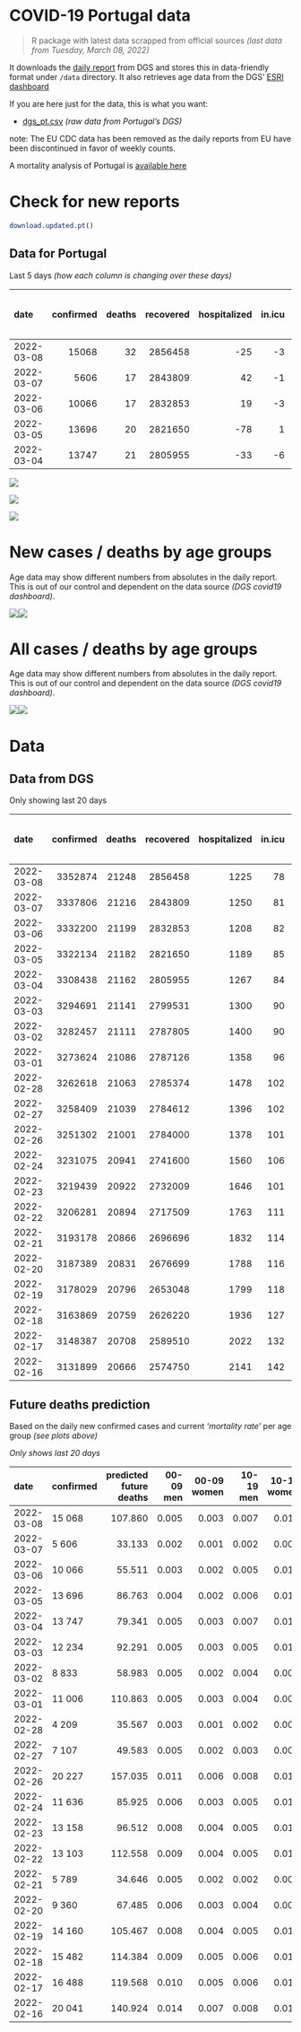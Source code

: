COVID-19 Portugal data
================

> R package with latest data scrapped from official sources *(last data
> from Tuesday, March 08, 2022)*

It downloads the [daily
report](https://covid19.min-saude.pt/relatorio-de-situacao/) from DGS
and stores this in data-friendly format under `/data` directory. It also
retrieves age data from the DGS’ [ESRI
dashboard](https://covid19.min-saude.pt/ponto-de-situacao-atual-em-portugal/)

If you are here just for the data, this is what you want:

-   [dgs\_pt.csv](raw/master/data/dgs_pt.csv) *(raw data from Portugal’s
    DGS)*

note: The EU CDC data has been removed as the daily reports from EU have
been discontinued in favor of weekly counts.

A mortality analysis of Portugal is [available
here](https://averissimo.github.io/covid19-analysis/mortality.html)

# Check for new reports

``` r
download.updated.pt()
```

## Data for Portugal

Last 5 days *(how each column is changing over these days)*

| date       | confirmed | deaths | recovered | hospitalized | in.icu | first vaccine | second vaccine | confirmed m 00-09 | confirmed w 00-09 | confirmed m 10-19 | confirmed w 10-19 | confirmed m 20-29 | confirmed w 20-29 | confirmed m 30-39 | confirmed w 30-39 | confirmed m 40-49 | confirmed w 40-49 | confirmed m 50-59 | confirmed w 50-59 | confirmed m 60-69 | confirmed w 60-69 | confirmed m 70-79 | confirmed w 70-79 | confirmed m 80+ | confirmed w 80+ | death m 00-09 | death w 00-09 | death m 10-19 | death w 10-19 | death m 20-29 | death w 20-29 | death m 30-39 | death w 30-39 | death m 40-49 | death w 40-49 | death m 50-59 | death w 50-59 | death m 60-69 | death w 60-69 | death m 70-79 | death w 70-79 | death m 80+ | death w 80+ | contacts |
|:-----------|----------:|-------:|----------:|-------------:|-------:|--------------:|---------------:|------------------:|------------------:|------------------:|------------------:|------------------:|------------------:|------------------:|------------------:|------------------:|------------------:|------------------:|------------------:|------------------:|------------------:|------------------:|------------------:|----------------:|----------------:|--------------:|--------------:|--------------:|--------------:|--------------:|--------------:|--------------:|--------------:|--------------:|--------------:|--------------:|--------------:|--------------:|--------------:|--------------:|--------------:|------------:|------------:|---------:|
| 2022-03-08 |     15068 |     32 |   2856458 |          -25 |     -3 |            NA |             NA |               435 |               478 |              1534 |              1708 |               989 |              1207 |               755 |              1014 |               946 |              1548 |               704 |              1074 |               498 |               677 |               391 |               439 |             258 |             393 |             0 |             0 |             0 |             0 |             0 |             0 |             0 |             0 |             0 |             0 |             3 |             0 |             4 |             0 |             3 |             2 |          10 |          10 |    -4198 |
| 2022-03-07 |      5606 |     17 |   2843809 |           42 |     -1 |            NA |             NA |               184 |               215 |               573 |               720 |               434 |               508 |               308 |               419 |               362 |               578 |               219 |               343 |               117 |               160 |               111 |               137 |              76 |             136 |             0 |             0 |             0 |             0 |             0 |             0 |             0 |             0 |             0 |             0 |             0 |             0 |             1 |             0 |             0 |             1 |           5 |          10 |    98300 |
| 2022-03-06 |     10066 |     17 |   2832853 |           19 |     -3 |            NA |             NA |               307 |               292 |              1119 |              1438 |               755 |              1019 |               515 |               731 |               634 |               912 |               390 |               581 |               261 |               364 |               185 |               219 |             128 |             215 |             0 |             0 |             0 |             0 |             0 |             0 |             0 |             0 |             1 |             0 |             0 |             0 |             1 |             1 |             0 |             1 |           5 |           8 |        0 |
| 2022-03-05 |     13696 |     20 |   2821650 |          -78 |      1 |            NA |             NA |               393 |               379 |              1489 |              2016 |              1088 |              1473 |               711 |               908 |               738 |              1142 |               520 |               757 |               387 |               473 |               304 |               345 |             179 |             377 |             0 |             0 |             0 |             0 |             0 |             0 |             0 |             0 |             0 |             0 |             1 |             0 |             1 |             0 |             4 |             0 |           6 |           8 |  -113584 |
| 2022-03-04 |     13747 |     21 |   2805955 |          -33 |     -6 |            NA |             NA |               471 |               478 |              1540 |              2067 |               955 |              1312 |               687 |               955 |               786 |              1244 |               545 |               772 |               371 |               479 |               273 |               315 |             170 |             328 |             0 |             0 |             0 |             0 |             0 |             0 |             0 |             0 |             0 |             0 |             0 |             0 |             2 |             0 |             7 |             2 |           4 |           6 |   -18270 |

![](README_files/figure-gfm/totals-1.svg)<!-- -->

![](README_files/figure-gfm/differential-1.svg)<!-- -->

![](README_files/figure-gfm/differential_7days-1.svg)<!-- -->

# New cases / deaths by age groups

Age data may show different numbers from absolutes in the daily report.
This is out of our control and dependent on the data source *(DGS
covid19 dashboard)*.

![](README_files/figure-gfm/new_cases_deaths-1.svg)<!-- -->![](README_files/figure-gfm/new_cases_deaths-2.svg)<!-- -->

# All cases / deaths by age groups

Age data may show different numbers from absolutes in the daily report.
This is out of our control and dependent on the data source *(DGS
covid19 dashboard)*.

![](README_files/figure-gfm/total_cases_deaths-1.svg)<!-- -->![](README_files/figure-gfm/total_cases_deaths-2.svg)<!-- -->

# Data

## Data from DGS

Only showing last 20 days

| date       | confirmed | deaths | recovered | hospitalized | in.icu | confirmed m 00-09 | confirmed w 00-09 | confirmed m 10-19 | confirmed w 10-19 | confirmed m 20-29 | confirmed w 20-29 | confirmed m 30-39 | confirmed w 30-39 | confirmed m 40-49 | confirmed w 40-49 | confirmed m 50-59 | confirmed w 50-59 | confirmed m 60-69 | confirmed w 60-69 | confirmed m 70-79 | confirmed w 70-79 | confirmed m 80+ | confirmed w 80+ | death m 00-09 | death w 00-09 | death m 10-19 | death w 10-19 | death m 20-29 | death w 20-29 | death m 30-39 | death w 30-39 | death m 40-49 | death w 40-49 | death m 50-59 | death w 50-59 | death m 60-69 | death w 60-69 | death m 70-79 | death w 70-79 | death m 80+ | death w 80+ | first vaccine | second vaccine | contacts |
|:-----------|----------:|-------:|----------:|-------------:|-------:|------------------:|------------------:|------------------:|------------------:|------------------:|------------------:|------------------:|------------------:|------------------:|------------------:|------------------:|------------------:|------------------:|------------------:|------------------:|------------------:|----------------:|----------------:|--------------:|--------------:|--------------:|--------------:|--------------:|--------------:|--------------:|--------------:|--------------:|--------------:|--------------:|--------------:|--------------:|--------------:|--------------:|--------------:|------------:|------------:|--------------:|---------------:|---------:|
| 2022-03-08 |   3352874 |  21248 |   2856458 |         1225 |     78 |            176711 |            168872 |            230507 |            231389 |            246512 |            267897 |            239765 |            286169 |            256947 |            322615 |            178066 |            219735 |            113695 |            131072 |             68667 |             78202 |           46452 |           86629 |             2 |             1 |             1 |             2 |            11 |             8 |            34 |            22 |           138 |            85 |           443 |           189 |          1332 |           610 |          2859 |          1738 |        6358 |        7415 |            NA |             NA |    94102 |
| 2022-03-07 |   3337806 |  21216 |   2843809 |         1250 |     81 |            176276 |            168394 |            228973 |            229681 |            245523 |            266690 |            239010 |            285155 |            256001 |            321067 |            177362 |            218661 |            113197 |            130395 |             68276 |             77763 |           46194 |           86236 |             2 |             1 |             1 |             2 |            11 |             8 |            34 |            22 |           138 |            85 |           440 |           189 |          1328 |           610 |          2856 |          1736 |        6348 |        7405 |            NA |             NA |    98300 |
| 2022-03-06 |   3332200 |  21199 |   2832853 |         1208 |     82 |            176092 |            168179 |            228400 |            228961 |            245089 |            266182 |            238702 |            284736 |            255639 |            320489 |            177143 |            218318 |            113080 |            130235 |             68165 |             77626 |           46118 |           86100 |             2 |             1 |             1 |             2 |            11 |             8 |            34 |            22 |           138 |            85 |           440 |           189 |          1327 |           610 |          2856 |          1735 |        6343 |        7395 |            NA |             NA |        0 |
| 2022-03-05 |   3322134 |  21182 |   2821650 |         1189 |     85 |            175785 |            167887 |            227281 |            227523 |            244334 |            265163 |            238187 |            284005 |            255005 |            319577 |            176753 |            217737 |            112819 |            129871 |             67980 |             77407 |           45990 |           85885 |             2 |             1 |             1 |             2 |            11 |             8 |            34 |            22 |           137 |            85 |           440 |           189 |          1326 |           609 |          2856 |          1734 |        6338 |        7387 |            NA |             NA |        0 |
| 2022-03-04 |   3308438 |  21162 |   2805955 |         1267 |     84 |            175392 |            167508 |            225792 |            225507 |            243246 |            263690 |            237476 |            283097 |            254267 |            318435 |            176233 |            216980 |            112432 |            129398 |             67676 |             77062 |           45811 |           85508 |             2 |             1 |             1 |             2 |            11 |             8 |            34 |            22 |           137 |            85 |           439 |           189 |          1325 |           609 |          2852 |          1734 |        6332 |        7379 |            NA |             NA |   113584 |
| 2022-03-03 |   3294691 |  21141 |   2799531 |         1300 |     90 |            174921 |            167030 |            224252 |            223440 |            242291 |            262378 |            236789 |            282142 |            253481 |            317191 |            175688 |            216208 |            112061 |            128919 |             67403 |             76747 |           45641 |           85180 |             2 |             1 |             1 |             2 |            11 |             8 |            34 |            22 |           137 |            85 |           439 |           189 |          1323 |           609 |          2845 |          1732 |        6328 |        7373 |            NA |             NA |   131854 |
| 2022-03-02 |   3282457 |  21111 |   2787805 |         1400 |     90 |            174461 |            166577 |            223033 |            221991 |            241477 |            261352 |            236130 |            281200 |            252679 |            316096 |            175219 |            215484 |            111699 |            128416 |             67084 |             76418 |           45420 |           84805 |             2 |             1 |             1 |             2 |            11 |             8 |            34 |            22 |           137 |            85 |           439 |           188 |          1323 |           608 |          2843 |          1727 |        6319 |        7361 |            NA |             NA |   157575 |
| 2022-03-01 |   3273624 |  21086 |   2787126 |         1358 |     96 |            174019 |            166160 |            222221 |            221023 |            240884 |            260569 |            235638 |            280520 |            252111 |            315300 |            174828 |            214939 |            111445 |            128099 |             66911 |             76200 |           45266 |           84580 |             2 |             1 |             1 |             2 |            11 |             8 |            34 |            22 |           137 |            85 |           438 |           188 |          1322 |           608 |          2835 |          1726 |        6311 |        7355 |            NA |             NA |   158426 |
| 2022-02-28 |   3262618 |  21063 |   2785374 |         1478 |    102 |            173555 |            165697 |            221287 |            220009 |            240272 |            259773 |            235118 |            279746 |            251433 |            314286 |            174292 |            214151 |            111056 |            127566 |             66554 |             75816 |           44990 |           84115 |             2 |             1 |             1 |             2 |            11 |             8 |            33 |            22 |           137 |            85 |           438 |           188 |          1321 |           606 |          2832 |          1726 |        6305 |        7345 |            NA |             NA |   159091 |
| 2022-02-27 |   3258409 |  21039 |   2784612 |         1396 |    102 |            173314 |            165473 |            220927 |            219661 |            240040 |            259435 |            234876 |            279439 |            251175 |            313881 |            174094 |            213882 |            110916 |            127392 |             66430 |             75700 |           44898 |           83978 |             2 |             1 |             1 |             2 |            11 |             8 |            33 |            22 |           137 |            85 |           438 |           187 |          1321 |           606 |          2827 |          1724 |        6298 |        7336 |            NA |             NA |   159499 |
| 2022-02-26 |   3251302 |  21001 |   2784000 |         1378 |    101 |            172910 |            165091 |            220305 |            219014 |            239654 |            258926 |            234469 |            278902 |            250701 |            313186 |            173785 |            213421 |            110670 |            127053 |             66250 |             75508 |           44794 |           83775 |             2 |             1 |             1 |             2 |            11 |             8 |            33 |            22 |           137 |            85 |           437 |           187 |          1320 |           605 |          2821 |          1719 |        6286 |        7324 |            NA |             NA |   426472 |
| 2022-02-24 |   3231075 |  20941 |   2741600 |         1560 |    106 |            171921 |            164141 |            218489 |            217207 |            238335 |            257259 |            233307 |            277356 |            249501 |            311409 |            172881 |            212108 |            109918 |            126179 |             65730 |             74894 |           44438 |           83130 |             2 |             1 |             1 |             2 |            11 |             8 |            33 |            22 |           137 |            85 |           437 |           187 |          1320 |           603 |          2809 |          1717 |        6261 |        7305 |            NA |             NA |   448694 |
| 2022-02-23 |   3219439 |  20922 |   2732009 |         1646 |    101 |            171366 |            163603 |            217439 |            216043 |            237599 |            256316 |            232667 |            276356 |            248731 |            310335 |            172416 |            211436 |            109556 |            125690 |             65452 |             74557 |           44240 |           82773 |             2 |             1 |             1 |             2 |            11 |             8 |            33 |            22 |           137 |            85 |           435 |           187 |          1320 |           601 |          2808 |          1716 |        6255 |        7298 |            NA |             NA |   459334 |
| 2022-02-22 |   3206281 |  20894 |   2717509 |         1763 |    111 |            170648 |            162895 |            216209 |            214732 |            236769 |            255215 |            231932 |            275353 |            247966 |            309190 |            171852 |            210652 |            109159 |            125159 |             65129 |             74175 |           44016 |           82379 |             2 |             1 |             1 |             2 |            11 |             8 |            33 |            22 |           137 |            85 |           434 |           187 |          1319 |           599 |          2805 |          1716 |        6249 |        7283 |            NA |             NA |   474904 |
| 2022-02-21 |   3193178 |  20866 |   2696696 |         1832 |    114 |            169890 |            162242 |            215037 |            213525 |            236044 |            254327 |            231231 |            274400 |            247185 |            307998 |            171288 |            209785 |            108668 |            124551 |             64762 |             73743 |           43765 |           81893 |             2 |             1 |             1 |             2 |            11 |             8 |            33 |            22 |           136 |            85 |           433 |           187 |          1319 |           598 |          2800 |          1715 |        6243 |        7270 |            NA |             NA |   489997 |
| 2022-02-20 |   3187389 |  20831 |   2676699 |         1788 |    116 |            169466 |            161897 |            214488 |            213004 |            235715 |            253900 |            230863 |            273940 |            246800 |            307484 |            171045 |            209413 |            108489 |            124326 |             64643 |             73627 |           43677 |           81770 |             2 |             1 |             1 |             2 |            11 |             8 |            33 |            22 |           134 |            85 |           432 |           186 |          1318 |           595 |          2797 |          1713 |        6234 |        7257 |            NA |             NA |   505037 |
| 2022-02-19 |   3178029 |  20796 |   2653048 |         1799 |    118 |            168899 |            161338 |            213660 |            212162 |            235175 |            253197 |            230335 |            273202 |            246174 |            306586 |            170675 |            208848 |            108223 |            123939 |             64413 |             73355 |           43515 |           81506 |             2 |             1 |             1 |             2 |            11 |             8 |            33 |            22 |           134 |            85 |           432 |           186 |          1315 |           593 |          2790 |          1710 |        6225 |        7246 |            NA |             NA |   521186 |
| 2022-02-18 |   3163869 |  20759 |   2626220 |         1936 |    127 |            168173 |            160622 |            212476 |            210848 |            234289 |            252152 |            229465 |            272075 |            245199 |            305285 |            170044 |            207949 |            107738 |            123379 |             64063 |             72946 |           43265 |           81088 |             2 |             1 |             1 |             2 |            11 |             8 |            33 |            22 |           134 |            85 |           431 |           185 |          1314 |           592 |          2785 |          1704 |        6212 |        7237 |            NA |             NA |   534151 |
| 2022-02-17 |   3148387 |  20708 |   2589510 |         2022 |    132 |            167337 |            159831 |            211125 |            209413 |            233248 |            250871 |            228521 |            270814 |            244273 |            303828 |            169435 |            207059 |            107216 |            122769 |             63713 |             72525 |           42996 |           80607 |             2 |             1 |             1 |             2 |            11 |             8 |            33 |            22 |           133 |            85 |           430 |           185 |          1310 |           592 |          2775 |          1700 |        6197 |        7221 |            NA |             NA |   545242 |
| 2022-02-16 |   3131899 |  20666 |   2574750 |         2141 |    142 |            166450 |            158957 |            209715 |            207911 |            232137 |            249393 |            227535 |            269462 |            243241 |            302363 |            168737 |            206117 |            106691 |            122144 |             63355 |             72091 |           42722 |           80086 |             2 |             1 |             1 |             2 |            11 |             8 |            33 |            22 |           132 |            85 |           427 |           185 |          1308 |           591 |          2770 |          1697 |        6182 |        7209 |            NA |             NA |   561116 |

## Future deaths prediction

Based on the daily new confirmed cases and current *‘mortality rate’*
per age group *(see plots above)*

*Only shows last 20 days*

| date       | confirmed | predicted future deaths | 00-09 men | 00-09 women | 10-19 men | 10-19 women | 20-29 men | 20-29 women | 30-39 men | 30-39 women | 40-49 men | 40-49 women | 50-59 men | 50-59 women | 60-69 men | 60-69 women | 70-79 men | 70-79 women | 80+ men | 80+ women |
|:-----------|:----------|------------------------:|----------:|------------:|----------:|------------:|----------:|------------:|----------:|------------:|----------:|------------:|----------:|------------:|----------:|------------:|----------:|------------:|--------:|----------:|
| 2022-03-08 | 15 068    |                 107.860 |     0.005 |       0.003 |     0.007 |       0.015 |     0.044 |       0.036 |     0.107 |       0.078 |     0.508 |       0.408 |     1.751 |       0.924 |     5.834 |       3.151 |    16.280 |       9.757 |  35.313 |    33.639 |
| 2022-03-07 | 5 606     |                  33.133 |     0.002 |       0.001 |     0.002 |       0.006 |     0.019 |       0.015 |     0.044 |       0.032 |     0.194 |       0.152 |     0.545 |       0.295 |     1.371 |       0.745 |     4.622 |       3.045 |  10.402 |    11.641 |
| 2022-03-06 | 10 066    |                  55.511 |     0.003 |       0.002 |     0.005 |       0.012 |     0.034 |       0.030 |     0.073 |       0.056 |     0.341 |       0.240 |     0.970 |       0.500 |     3.058 |       1.694 |     7.703 |       4.867 |  17.520 |    18.403 |
| 2022-03-05 | 13 696    |                  86.763 |     0.004 |       0.002 |     0.006 |       0.017 |     0.049 |       0.044 |     0.101 |       0.070 |     0.396 |       0.301 |     1.294 |       0.651 |     4.534 |       2.201 |    12.657 |       7.667 |  24.500 |    32.269 |
| 2022-03-04 | 13 747    |                  79.341 |     0.005 |       0.003 |     0.007 |       0.018 |     0.043 |       0.039 |     0.097 |       0.073 |     0.422 |       0.328 |     1.356 |       0.664 |     4.346 |       2.229 |    11.367 |       7.001 |  23.268 |    28.075 |
| 2022-03-03 | 12 234    |                  92.291 |     0.005 |       0.003 |     0.005 |       0.013 |     0.036 |       0.031 |     0.093 |       0.072 |     0.431 |       0.289 |     1.167 |       0.623 |     4.241 |       2.341 |    13.282 |       7.312 |  30.249 |    32.098 |
| 2022-03-02 | 8 833     |                  58.983 |     0.005 |       0.002 |     0.004 |       0.008 |     0.026 |       0.023 |     0.070 |       0.052 |     0.305 |       0.210 |     0.973 |       0.469 |     2.976 |       1.475 |     7.203 |       4.845 |  21.078 |    19.259 |
| 2022-03-01 | 11 006    |                 110.863 |     0.005 |       0.003 |     0.004 |       0.009 |     0.027 |       0.024 |     0.074 |       0.060 |     0.364 |       0.267 |     1.333 |       0.678 |     4.557 |       2.481 |    14.864 |       8.534 |  37.777 |    39.802 |
| 2022-02-28 | 4 209     |                  35.567 |     0.003 |       0.001 |     0.002 |       0.003 |     0.010 |       0.010 |     0.034 |       0.024 |     0.139 |       0.107 |     0.493 |       0.231 |     1.640 |       0.810 |     5.163 |       2.578 |  12.592 |    11.727 |
| 2022-02-27 | 7 107     |                  49.583 |     0.005 |       0.002 |     0.003 |       0.006 |     0.017 |       0.015 |     0.058 |       0.041 |     0.255 |       0.183 |     0.769 |       0.397 |     2.882 |       1.578 |     7.494 |       4.267 |  14.235 |    17.376 |
| 2022-02-26 | 20 227    |                 157.035 |     0.011 |       0.006 |     0.008 |       0.016 |     0.059 |       0.050 |     0.165 |       0.119 |     0.644 |       0.468 |     2.249 |       1.129 |     8.810 |       4.068 |    21.651 |      13.646 |  48.727 |    55.209 |
| 2022-02-24 | 11 636    |                  85.925 |     0.006 |       0.003 |     0.005 |       0.010 |     0.033 |       0.028 |     0.091 |       0.077 |     0.414 |       0.283 |     1.157 |       0.578 |     4.241 |       2.276 |    11.575 |       7.490 |  27.101 |    30.557 |
| 2022-02-23 | 13 158    |                  96.512 |     0.008 |       0.004 |     0.005 |       0.011 |     0.037 |       0.033 |     0.104 |       0.077 |     0.411 |       0.302 |     1.403 |       0.674 |     4.651 |       2.471 |    13.448 |       8.490 |  30.659 |    33.724 |
| 2022-02-22 | 13 103    |                 112.558 |     0.009 |       0.004 |     0.005 |       0.010 |     0.032 |       0.027 |     0.099 |       0.073 |     0.419 |       0.314 |     1.403 |       0.746 |     5.752 |       2.830 |    15.280 |       9.601 |  34.355 |    41.599 |
| 2022-02-21 | 5 789     |                  34.646 |     0.005 |       0.002 |     0.002 |       0.005 |     0.015 |       0.013 |     0.052 |       0.035 |     0.207 |       0.135 |     0.605 |       0.320 |     2.097 |       1.047 |     4.955 |       2.578 |  12.045 |    10.528 |
| 2022-02-20 | 9 360     |                  67.485 |     0.006 |       0.003 |     0.004 |       0.007 |     0.024 |       0.021 |     0.075 |       0.057 |     0.336 |       0.237 |     0.921 |       0.486 |     3.116 |       1.801 |     9.576 |       6.045 |  22.173 |    22.597 |
| 2022-02-19 | 14 160    |                 105.467 |     0.008 |       0.004 |     0.005 |       0.011 |     0.040 |       0.031 |     0.123 |       0.087 |     0.524 |       0.343 |     1.570 |       0.773 |     5.682 |       2.606 |    14.573 |       9.090 |  34.218 |    35.779 |
| 2022-02-18 | 15 482    |                 114.384 |     0.009 |       0.005 |     0.006 |       0.012 |     0.046 |       0.038 |     0.134 |       0.097 |     0.497 |       0.384 |     1.515 |       0.766 |     6.116 |       2.839 |    14.573 |       9.357 |  36.819 |    41.171 |
| 2022-02-17 | 16 488    |                 119.568 |     0.010 |       0.005 |     0.006 |       0.013 |     0.050 |       0.044 |     0.140 |       0.104 |     0.554 |       0.386 |     1.737 |       0.810 |     6.151 |       2.909 |    14.906 |       9.645 |  37.503 |    44.595 |
| 2022-02-16 | 20 041    |                 140.924 |     0.014 |       0.007 |     0.008 |       0.016 |     0.061 |       0.047 |     0.172 |       0.126 |     0.684 |       0.488 |     1.963 |       0.975 |     6.444 |       3.528 |    17.445 |      12.179 |  42.157 |    54.610 |
